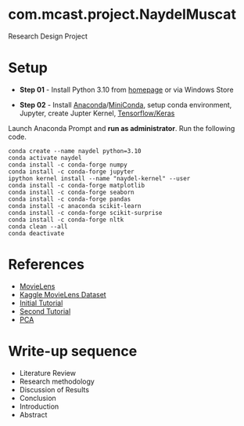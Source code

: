 # com.mcast.project.NaydelMuscat

Research Design Project

# Setup

- **Step 01** - Install Python 3.10 from [homepage](https://www.python.org/) or via Windows Store

- **Step 02** - Install [Anaconda](https://anaconda.org/)/[MiniConda](https://docs.conda.io/en/latest/miniconda.html), setup conda environment, Jupyter, create Jupter Kernel, [Tensorflow/Keras](https://www.tensorflow.org/install/pip)

Launch Anaconda Prompt and **run as administrator**. Run the following code.

```
conda create --name naydel python=3.10
conda activate naydel
conda install -c conda-forge numpy
conda install -c conda-forge jupyter
ipython kernel install --name "naydel-kernel" --user
conda install -c conda-forge matplotlib
conda install -c conda-forge seaborn
conda install -c conda-forge pandas
conda install -c anaconda scikit-learn
conda install -c conda-forge scikit-surprise
conda install -c conda-forge nltk
conda clean --all
conda deactivate
```

# References

- [MovieLens](https://movielens.org/)
- [Kaggle MovieLens Dataset](https://www.kaggle.com/datasets/rounakbanik/the-movies-dataset)
- [Initial Tutorial](https://www.relataly.com/content-based-movie-recommender-using-python/4294/)
- [Second Tutorial](https://www.relataly.com/building-a-movie-recommender-using-collaborative-filtering/4376/)
- [PCA](https://builtin.com/machine-learning/pca-in-python)


# Write-up sequence
- Literature Review
- Research methodology
- Discussion of Results
- Conclusion
- Introduction
- Abstract

